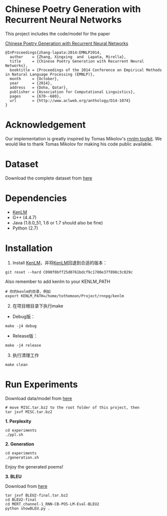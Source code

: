 ﻿# Chinese Poetry Generation with Recurrent Neural Networks
This project includes the code/model for the paper 

[Chinese Poetry Generation with Recurrent Neural Networks](http://aclweb.org/anthology/D/D14/D14-1074.pdf)


```
@InProceedings{zhang-lapata:2014:EMNLP2014,
  author    = {Zhang, Xingxing  and  Lapata, Mirella},
  title     = {Chinese Poetry Generation with Recurrent Neural Networks},
  booktitle = {Proceedings of the 2014 Conference on Empirical Methods in Natural Language Processing (EMNLP)},
  month     = {October},
  year      = {2014},
  address   = {Doha, Qatar},
  publisher = {Association for Computational Linguistics},
  pages     = {670--680},
  url       = {http://www.aclweb.org/anthology/D14-1074}
}
```

# Acknowledgement
Our implementation is greatly inspired by Tomas Mikolov's [rnnlm toolkit](http://rnnlm.org/).
We would like to thank Tomas Mikolov for making his code public available.

# Dataset
Download the complete dataset from [here](http://homepages.inf.ed.ac.uk/mlap/Data/EMNLP14/)

# Dependencies
* [KenLM](https://github.com/XingxingZhang/rnnpg/tree/master)
* G++ (4.4.7)
* Java (1.8.0_51, 1.6 or 1.7 should also be fine)
* Python (2.7)

# Installation
1) Install [KenLM](https://github.com/XingxingZhang/rnnpg/tree/master)，并将[KenLM](https://github.com/XingxingZhang/rnnpg/tree/master)回退到合适的版本：
```
git reset --hard C090f0bff25d0761bdcf9c1700e37f898c3c029c
```
Also remember to add kenlm to your KENLM_PATH
```
# 你的kenlm的目录，例如 
export KENLM_PATH=/home/tothemoon/Project/rnnpg/kenlm
```
2) 在项目根目录下执行make

+ Debug版：
```
make -j4 debug
```
+ Release版：
```
make -j4 release
```
3) 执行清理工作
```
make clean
```



# Run Experiments
Download data/model from [here](https://drive.google.com/file/d/0B6-YKFW-MnbOYnJDeWVXRnlObzA/view?usp=sharing)
```
# move MISC.tar.bz2 to the root folder of this project, then
tar jxvf MISC.tar.bz2
```
**1. Perplexity**
```
cd experiments
./ppl.sh
```

**2. Generation**
```
cd experiments
./generation.sh
```
Enjoy the generated poems!

**3. BLEU**

Download from [here](https://drive.google.com/file/d/0B6-YKFW-MnbORk16WmNXbDhsVk0/view?usp=sharing)
```
tar jxvf BLEU2-final.tar.bz2 
cd BLEU2-final
cd MERT_channel-1_RNN-CB-POS-LM-Eval-BLEU2
python showBLEU.py .
```

